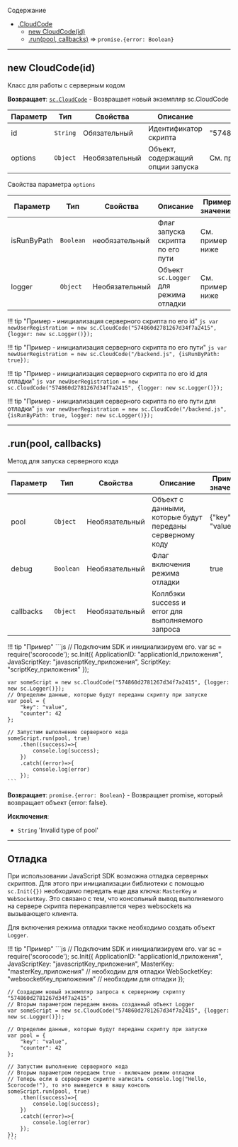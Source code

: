 <a name="sc.CloudCode"></a>

Содержание

* [.CloudCode](#sc.CloudCode)
    * [new CloudCode(id)](#new_sc.CloudCode_new)
    * [.run(pool, callbacks)](#sc.CloudCode+run) ⇒ <code>promise.{error: Boolean}</code>

----------------------------------------------------------------------------------------------

<a name="new_sc.CloudCode_new"></a>

## new CloudCode(id)

Класс для работы с серверным кодом

**Возвращает**: <code>[sc.CloudCode](#sc.CloudCode)</code> - Возвращает новый экземпляр sc.CloudCode

| Параметр | Тип | Свойства | Описание | Пример значения |
| --- | --- | --- | --- | --- |
| id | `String` | Обязательный | Идентификатор скрипта | "574860d2781267d34f7a2415" |
| options | `Object` | Необязательный | Объект, содержащий опции запуска | См. пример ниже |

Свойства параметра `options`


| Параметр | Тип | Свойства | Описание | Пример значения |
| --- | --- | --- | --- | --- |
| isRunByPath | `Boolean` | необязательный | Флаг запуска скрипта по его пути | См. пример ниже | 
| logger | `Object` | Необязательный | Объект `sc.Logger` для режима отладки | См. пример ниже |


!!! tip "Пример - инициализация серверного скрипта по его id"
    ```js
    var newUserRegistration = new sc.CloudCode("574860d2781267d34f7a2415", {logger: new sc.Logger()});
    ```

!!! tip "Пример - инициализация серверного скрипта по его пути"
    ```js
    var newUserRegistration = new sc.CloudCode("/backend.js", {isRunByPath: true});
    ```

!!! tip "Пример - инициализация серверного скрипта по его id для отладки"
    ```js
    var newUserRegistration = new sc.CloudCode("574860d2781267d34f7a2415", {logger: new sc.Logger()});
    ```

!!! tip "Пример - инициализация серверного скрипта по его пути для отладки"
    ```js
    var newUserRegistration = new sc.CloudCode("/backend.js", {isRunByPath: true, logger: new sc.Logger()});
    ```

----------------------------------------------------------------------------------------------

<a name="sc.CloudCode+run"></a>

## .run(pool, callbacks) 

Метод для запуска серверного кода

| Параметр | Тип | Свойства | Описание | Пример значения |
| --- | --- | --- | --- | --- |
| pool | <code>Object</code> | Необязательный | Объект с данными, которые будут переданы серверному коду | {"key": "value"} |
| debug | `Boolean` | Необязательный | Флаг включения режима отладки | true |
| callbacks | <code>Object</code> | Необязательный | Коллбэки success и error для выполняемого запроса | |

!!! tip "Пример"
    ```js
    // Подключим SDK и инициализируем его. 
    var sc = require('scorocode');
    sc.Init({
        ApplicationID: "applicationId_приложения",
        JavaScriptKey: "javascriptKey_приложения",
        ScriptKey: "scriptKey_приложения"
    });

    var someScript = new sc.CloudCode("574860d2781267d34f7a2415", {logger: new sc.Logger()});
    // Определим данные, которые будут переданы скрипту при запуске
    var pool = {
        "key": "value",
        "counter": 42
    };

    // Запустим выполнение серверного кода
    someScript.run(pool, true)
        .then((success)=>{
            console.log(success);
        })
        .catch((error)=>{
            console.log(error)
        });
    ```

**Возвращает**: <code>promise.{error: Boolean}</code> - Возвращает promise, который возвращает объект {error: false}.

**Исключения**:

- <code>String</code> 'Invalid type of pool'

----------------------------------------------------------------------------------------------

## Отладка

При использовании JavaScript SDK возможна отладка серверных скриптов. Для этого при инициализации библиотеки с помощью
<code>sc.Init({})</code> необходимо передать еще два ключа: <code>MasterKey</code> и <code>WebSocketKey</code>. Это связано с тем, что
консольный вывод выполняемого на сервере скрипта перенаправляется через websockets на вызывающего клиента.

Для включения режима отладки также необходимо создать объект <code>Logger</code>.

!!! tip "Пример"
    ```js
    // Подключим SDK и инициализируем его. 
    var sc = require('scorocode');
    sc.Init({
        ApplicationID: "applicationId_приложения",
        JavaScriptKey: "javascriptKey_приложения",
        MasterKey: "masterKey_приложения" // необходим для отладки
        WebSocketKey: "websocketKey_приложения" // необходим для отладки
    });

    // Создадим новый экземпляр запроса к серверному скрипту "574860d2781267d34f7a2415".
    // Вторым параметром передаем вновь созданный объект Logger
    var someScript = new sc.CloudCode("574860d2781267d34f7a2415", {logger: new sc.Logger()});

    // Определим данные, которые будут переданы скрипту при запуске
    var pool = {
        "key": "value",
        "counter": 42
    };

    // Запустим выполнение серверного кода
    // Вторым параметром передаем true - включаем режим отладки
    // Теперь если в серверном скрипте написать console.log("Hello, Scorocode!"), то это выведется в вашу консоль
    someScript.run(pool, true)
        .then((success)=>{
            console.log(success);
        })
        .catch((error)=>{
            console.log(error)
        });
    });
    ```
